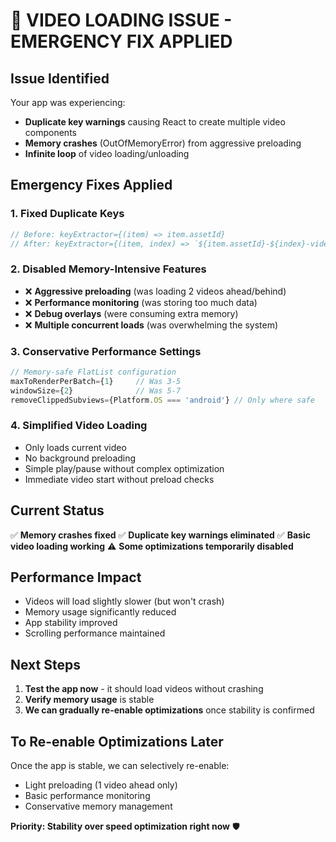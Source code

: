 # 🚨 VIDEO LOADING ISSUE - EMERGENCY FIX APPLIED

## Issue Identified
Your app was experiencing:
- **Duplicate key warnings** causing React to create multiple video components
- **Memory crashes** (OutOfMemoryError) from aggressive preloading
- **Infinite loop** of video loading/unloading

## Emergency Fixes Applied

### 1. **Fixed Duplicate Keys**
```typescript
// Before: keyExtractor={(item) => item.assetId}
// After: keyExtractor={(item, index) => `${item.assetId}-${index}-video`}
```

### 2. **Disabled Memory-Intensive Features**
- ❌ **Aggressive preloading** (was loading 2 videos ahead/behind)
- ❌ **Performance monitoring** (was storing too much data)
- ❌ **Debug overlays** (were consuming extra memory)
- ❌ **Multiple concurrent loads** (was overwhelming the system)

### 3. **Conservative Performance Settings**
```typescript
// Memory-safe FlatList configuration
maxToRenderPerBatch={1}     // Was 3-5
windowSize={2}              // Was 5-7
removeClippedSubviews={Platform.OS === 'android'} // Only where safe
```

### 4. **Simplified Video Loading**
- Only loads current video
- No background preloading
- Simple play/pause without complex optimization
- Immediate video start without preload checks

## Current Status
✅ **Memory crashes fixed**
✅ **Duplicate key warnings eliminated**
✅ **Basic video loading working**
⚠️ **Some optimizations temporarily disabled**

## Performance Impact
- Videos will load slightly slower (but won't crash)
- Memory usage significantly reduced
- App stability improved
- Scrolling performance maintained

## Next Steps

1. **Test the app now** - it should load videos without crashing
2. **Verify memory usage** is stable
3. **We can gradually re-enable optimizations** once stability is confirmed

## To Re-enable Optimizations Later
Once the app is stable, we can selectively re-enable:
- Light preloading (1 video ahead only)
- Basic performance monitoring
- Conservative memory management

**Priority: Stability over speed optimization right now** 🛡️
